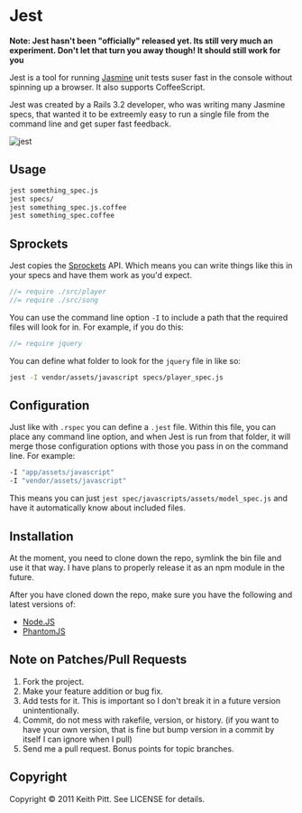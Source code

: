 # Jest

__Note: Jest hasn't been "officially" released yet. Its still very much an experiment. Don't let that turn you away though! It should still work for you__

Jest is a tool for running [Jasmine](https://github.com/pivotal/jasmine) unit tests suser fast in the console without spinning up a browser. It also supports CoffeeScript.

Jest was created by a Rails 3.2 developer, who was writing many Jasmine specs, that wanted it to be extreemly easy to run a single file from the command line and get super fast feedback.

![jest](https://github.com/keithpitt/jest/blob/master/docs/screenshot.png?raw=true)

## Usage

```bash
jest something_spec.js
jest specs/
jest something_spec.js.coffee
jest something_spec.coffee
```

## Sprockets

Jest copies the [Sprockets](https://github.com/sstephenson/sprockets) API. Which means you can write things like this in your specs and have them work as you'd expect.

```javascript
//= require ./src/player
//= require ./src/song
```

You can use the command line option `-I` to include a path that the required files will look for in. For example, if you do this:

```javascript
//= require jquery
```

You can define what folder to look for the `jquery` file in like so:

```bash
jest -I vendor/assets/javascript specs/player_spec.js
```

## Configuration

Just like with `.rspec` you can define a `.jest` file. Within this file, you can place any command line option, and when Jest is run from that folder, it will merge those configuration options with those you pass in on the command line. For example:

```bash
-I "app/assets/javascript"
-I "vendor/assets/javascript"
```

This means you can just `jest spec/javascripts/assets/model_spec.js` and have it automatically know about included files.

## Installation

At the moment, you need to clone down the repo, symlink the bin file and use it that way. I have plans to properly release it as an npm module in the future.

After you have cloned down the repo, make sure you have the following and latest versions of:

- [Node.JS](http://nodejs.org/)
- [PhantomJS](http://www.phantomjs.org/)

## Note on Patches/Pull Requests

1. Fork the project.
2. Make your feature addition or bug fix.
3. Add tests for it. This is important so I don't break it in a future version unintentionally.
4. Commit, do not mess with rakefile, version, or history. (if you want to have your own version, that is fine but bump version in a commit by itself I can ignore when I pull)
5. Send me a pull request. Bonus points for topic branches.

## Copyright

Copyright &copy; 2011 Keith Pitt. See LICENSE for details.
